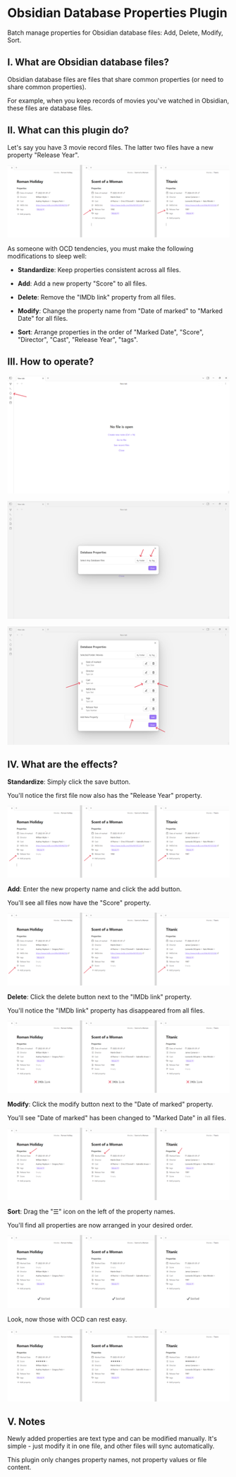 # Obsidian Database Properties Plugin

Batch manage properties for Obsidian database files: Add, Delete, Modify, Sort.

## I. What are Obsidian database files?

Obsidian database files are files that share common properties (or need to share common properties).

For example, when you keep records of movies you've watched in Obsidian, these files are database files.

## II. What can this plugin do?

Let's say you have 3 movie record files. The latter two files have a new property "Release Year".

![a](./static/a.png)

As someone with OCD tendencies, you must make the following modifications to sleep well:

- **Standardize**: Keep properties consistent across all files.

- **Add**: Add a new property "Score" to all files.

- **Delete**: Remove the "IMDb link" property from all files.

- **Modify**: Change the property name from "Date of marked" to "Marked Date" for all files.

- **Sort**: Arrange properties in the order of "Marked Date", "Score", "Director", "Cast", "Release Year", "tags".

## III. How to operate?

![b1](./static/b1.png)

![b2](./static/b2.png)

![b3](./static/b3.png)

## IV. What are the effects?

**Standardize**: Simply click the save button.

You'll notice the first file now also has the "Release Year" property.

![c](./static/c.png)

**Add**: Enter the new property name and click the add button.

You'll see all files now have the "Score" property.

![d](./static/d.png)

**Delete**: Click the delete button next to the "IMDb link" property.

You'll notice the "IMDb link" property has disappeared from all files.

![e](./static/e.png)

**Modify**: Click the modify button next to the "Date of marked" property.

You'll see "Date of marked" has been changed to "Marked Date" in all files.

![f](./static/f.png)

**Sort**: Drag the "☰" icon on the left of the property names.

You'll find all properties are now arranged in your desired order.

![g](./static/g.png)

Look, now those with OCD can rest easy.

![h](./static/h.png)

## V. Notes

Newly added properties are text type and can be modified manually. It's simple - just modify it in one file, and other files will sync automatically.

This plugin only changes property names, not property values or file content.
